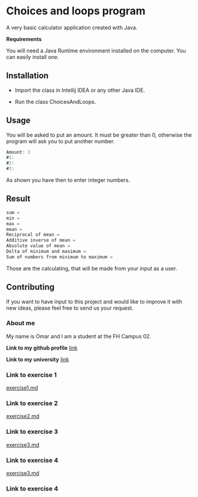 # Choices and loops program

A very basic calculator application created with Java.

**Requirements**

You will need a Java Runtime environment installed on the computer. You can easily install one.

## Installation
* Import the class in Intellij IDEA or any other Java IDE.

* Run the class ChoicesAndLoops.



## Usage
You will be asked to put an amount.
It must be greater than 0, otherwise the program will ask you to put another number.

```java
Amount: 3
#1: 
#2:
#3:
```
As shown you have then to enter integer numbers.

## Result
```java
sum = 
min = 
max = 
mean = 
Reciprocal of mean = 
Additive inverse of mean = 
Absolute value of mean = 
Delta of minimum and maximum = 
Sum of numbers from minimum to maximum =  
```
Those are the calculating, that will be made from your input as a user.

## Contributing
If you want to have input to this project and would like to improve it with new ideas, please feel free to send us your request.

### About me
My name is Omar and I am a student at the FH Campus 02.


**Link to my github profile** 
[link](https://github.com/OmarOraby)

**Link to my university**
[link](https://www.campus02.at)

### **Link to exercise 1**
[exercise1.md](exercise1.md)

### Link to exercise 2
[exercise2.md](exercise2.md)

### Link to exercise 3
[exercise3.md](exercise3.md)

### Link to exercise 4
[exercise3.md](exercise4.md)

### Link to exercise 4